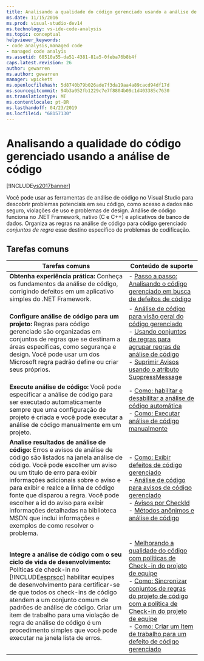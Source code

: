 ```yaml
---
title: Analisando a qualidade do código gerenciado usando a análise de código | Microsoft Docs
ms.date: 11/15/2016
ms.prod: visual-studio-dev14
ms.technology: vs-ide-code-analysis
ms.topic: conceptual
helpviewer_keywords:
- code analysis,managed code
- managed code analyis
ms.assetid: 68510a55-da51-4381-81a5-0feba76b8b4f
caps.latest.revision: 26
author: gewarren
ms.author: gewarren
manager: wpickett
ms.openlocfilehash: 5d8740b79b026ade7f3da19aa4a89cacd94df17d
ms.sourcegitcommit: 94b3a052fb1229c7e7f8804b09c1d403385c7630
ms.translationtype: MT
ms.contentlocale: pt-BR
ms.lasthandoff: 04/23/2019
ms.locfileid: "68157130"
---
```

# <a name="analyzing-managed-code-quality-by-using-code-analysis"></a>Analisando a qualidade do código gerenciado usando a análise de código
[!INCLUDE[vs2017banner](../includes/vs2017banner.md)]

Você pode usar as ferramentas de análise de código no Visual Studio para descobrir problemas potenciais em seu código, como acesso a dados não seguro, violações de uso e problemas de design. Análise de código funciona no .NET Framework, nativo (C e C++) e aplicativos de banco de dados. Organiza as regras na análise de código para código gerenciado *conjuntos de regra* esse destino específico de problemas de codificação.  
  
## <a name="common-tasks"></a>Tarefas comuns  
  
|Tarefas comuns|Conteúdo de suporte|  
|------------------|------------------------|  
|**Obtenha experiência prática:** Conheça os fundamentos da análise de código, corrigindo defeitos em um aplicativo simples do .NET Framework.|-   [Passo a passo: Analisando o código gerenciado em busca de defeitos de código](../code-quality/walkthrough-analyzing-managed-code-for-code-defects.md)|  
|**Configure análise de código para um projeto:** Regras para código gerenciado são organizadas em conjuntos de regras que se destinam a áreas específicas, como segurança e design. Você pode usar um dos Microsoft regra padrão define ou criar seus próprios.|-   [Análise de código para visão geral do código gerenciado](../code-quality/code-analysis-for-managed-code-overview.md)<br />-   [Usando conjuntos de regras para agrupar regras de análise de código](../code-quality/using-rule-sets-to-group-code-analysis-rules.md)<br />-   [Suprimir Avisos usando o atributo SuppressMessage](../code-quality/suppress-warnings-by-using-the-suppressmessage-attribute.md)|  
|**Execute análise de código:** Você pode especificar a análise de código para ser executado automaticamente sempre que uma configuração de projeto é criada e você pode executar a análise de código manualmente em um projeto.|-   [Como: habilitar e desabilitar a análise de código automática](../code-quality/how-to-enable-and-disable-automatic-code-analysis-for-managed-code.md)<br />-   [Como: Executar análise de código manualmente](../code-quality/how-to-run-code-analysis-manually-for-managed-code.md)|  
|**Analise resultados de análise de código:** Erros e avisos de análise de código são listados na janela análise de código. Você pode escolher um aviso ou um título de erro para exibir informações adicionais sobre o aviso e para exibir e realce a linha de código fonte que disparou a regra. Você pode escolher a id do aviso para exibir informações detalhadas na biblioteca MSDN que inclui informações e exemplos de como resolver o problema.|-   [Como: Exibir defeitos de código gerenciado](../code-quality/how-to-view-managed-code-defects.md)<br />-   [Análise de código para avisos de código gerenciado](../code-quality/code-analysis-for-managed-code-warnings.md)<br />-   [Avisos por CheckId](../code-quality/code-analysis-warnings-for-managed-code-by-checkid.md)<br />-   [Métodos anônimos e análise de código](../code-quality/anonymous-methods-and-code-analysis.md)|  
|**Integre a análise de código com o seu ciclo de vida de desenvolvimento:** Políticas de check-in no [!INCLUDE[esprscc](../includes/esprscc-md.md)] habilitar equipes de desenvolvimento para certificar-se de que todos os check-ins de código atendem a um conjunto comum de padrões de análise de código. Criar um item de trabalho para uma violação de regra de análise de código é um procedimento simples que você pode executar na janela lista de erros.|-   [Melhorando a qualidade do código com políticas de Check-in do projeto de equipe](../code-quality/enhancing-code-quality-with-team-project-check-in-policies.md)<br />-   [Como: Sincronizar conjuntos de regras do projeto de código com a política de Check-in do projeto de equipe](../code-quality/how-to-synchronize-code-project-rule-sets-with-team-project-check-in-policy.md)<br />-   [Como: Criar um Item de trabalho para um defeito de código gerenciado](../code-quality/how-to-create-a-work-item-for-a-managed-code-defect.md)|
